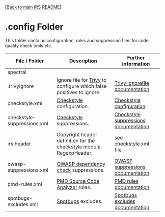 
[[Back to main IRS README](../README.md)]

# .config Folder

This folder contains configuration, rules and suppression files for code quality check tools etc.

| File / Folder               | Description                                                                               | Further information                                                                                                    |
|-----------------------------|-------------------------------------------------------------------------------------------|------------------------------------------------------------------------------------------------------------------------|
| spectral                    |                                                                                           |                                                                                                                        | 
| .trivyignore                | Ignore file for [Trivy](https://trivy.dev/) to configure which false positives to ignore. | [Trivy ignorefile documentation](https://aquasecurity.github.io/trivy/v0.49/docs/configuration/filtering/#trivyignore) |
| checkstyle.xml              | [Checkstyle](https://checkstyle.sourceforge.io) configuration.                            | [Checkstyle configuration](https://checkstyle.sourceforge.io/config.html)                                              |
| checkstyle-suppressions.xml | [Checkstyle](https://checkstyle.sourceforge.io/) suppressions.                            | [Checkstyle suppressions documentation](https://checkstyle.sourceforge.io/filters/suppressionfilter.html)              |
| irs.header                  | Copyright header definition for the checkstyle module RegexpHeader.                       | see checkstyle.xml file                                                                                                |
| owasp-suppressions.xml      | [OWASP dependendy check](https://owasp.org/www-project-dependency-check/) suppressions.   | [OWASP suppressions documentation](https://jeremylong.github.io/DependencyCheck/general/suppression.html)              |
| pmd-rules.xml               | [PMD Source Code Analyzer](https://pmd.github.io/) rules.                                 | [PMD rules documentation](https://pmd.github.io/pmd/pmd_userdocs_making_rulesets.html)                                 |
| spotbugs-excludes.xml       | [Spotbugs](https://spotbugs.github.io/) excludes.                                         | [Spotbugs excludes documentation](https://spotbugs.readthedocs.io/en/stable/filter.html)                               |

 
